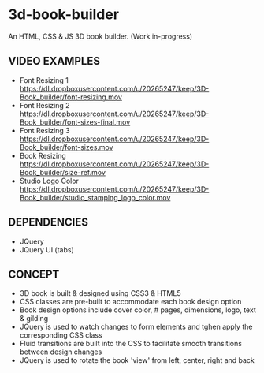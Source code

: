 # 3d-book-builder
An HTML, CSS &amp; JS 3D book builder. (Work in-progress)




VIDEO EXAMPLES
--------------

- Font Resizing 1		https://dl.dropboxusercontent.com/u/20265247/keep/3D-Book_builder/font-resizing.mov
- Font Resizing 2 	 	https://dl.dropboxusercontent.com/u/20265247/keep/3D-Book_builder/font-sizes-final.mov
- Font Resizing 3 		https://dl.dropboxusercontent.com/u/20265247/keep/3D-Book_builder/font-sizes.mov
- Book Resizing 		https://dl.dropboxusercontent.com/u/20265247/keep/3D-Book_builder/size-ref.mov
- Studio Logo Color 	https://dl.dropboxusercontent.com/u/20265247/keep/3D-Book_builder/studio_stamping_logo_color.mov




DEPENDENCIES
------------

- JQuery
- JQuery UI (tabs)




CONCEPT
-------

- 3D book is built & designed using CSS3 & HTML5
- CSS classes are pre-built to accommodate each book design option
- Book design options include cover color, # pages, dimensions, logo, text & gilding
- JQuery is used to watch changes to form elements and tghen apply the corresponding CSS class
- Fluid transitions are built into the CSS to facilitate smooth transitions between design changes
- JQuery is used to rotate the book 'view' from left, center, right and back
